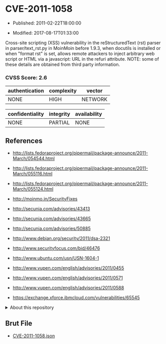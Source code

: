 # CVE-2011-1058

- Published: 2011-02-22T18:00:00

- Modified: 2017-08-17T01:33:00

Cross-site scripting (XSS) vulnerability in the reStructuredText (rst) parser in parser/text_rst.py in MoinMoin before 1.9.3, when docutils is installed or when "format rst" is set, allows remote attackers to inject arbitrary web script or HTML via a javascript: URL in the refuri attribute.  NOTE: some of these details are obtained from third party information.

### CVSS Score: **2.6**

| authentication | complexity | vector |
| --- | --- | --- |
| NONE | HIGH | NETWORK |

| confidentiality | integrity | availability |
| --- | --- | --- |
| NONE | PARTIAL | NONE |

## References

* http://lists.fedoraproject.org/pipermail/package-announce/2011-March/054544.html

* http://lists.fedoraproject.org/pipermail/package-announce/2011-March/055116.html

* http://lists.fedoraproject.org/pipermail/package-announce/2011-March/055124.html

* http://moinmo.in/SecurityFixes

* http://secunia.com/advisories/43413

* http://secunia.com/advisories/43665

* http://secunia.com/advisories/50885

* http://www.debian.org/security/2011/dsa-2321

* http://www.securityfocus.com/bid/46476

* http://www.ubuntu.com/usn/USN-1604-1

* http://www.vupen.com/english/advisories/2011/0455

* http://www.vupen.com/english/advisories/2011/0571

* http://www.vupen.com/english/advisories/2011/0588

* https://exchange.xforce.ibmcloud.com/vulnerabilities/65545

<details>
<summary>About this repository</summary> 

  This repository is part of the project [Live Hack CVE](https://github.com/Live-Hack-CVE). Main website can be found [www.live-hack.org](https://www.live-hack.org) 
  
  Made by [Sn0wAlice](https://github.com/Sn0wAlice) for the people that care about security and need to have a feed of the latest CVEs. Hope you enjoy it, don't forget to star the repo and follow me on [Twitter](https://twitter.com/Sn0wAlice) and [Github](https://github.com/Sn0wAlice). And that is my [personnal website](https://www.alice-snow.me/)

  - [Home Page](https://github.com/Live-Hack-CVE)
  - [Framework](https://github.com/Live-Hack-CVE/cve-framework)
  - [CVE database](https://github.com/Live-Hack-CVE/full_database)
  - [Changelog](https://github.com/Live-Hack-CVE/Changelog)
</details>

## Brut File

* [CVE-2011-1058.json](https://raw.githubusercontent.com/Live-Hack-CVE/full_database/main/cves/2011/CVE-2011-1058.json)

